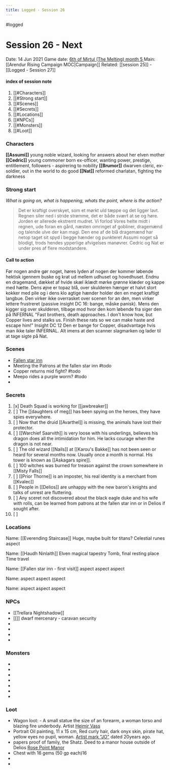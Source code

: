 ---title: Logged - Session 26---
#logged

# Session 26 - Next 
Date: 14 Jun 2021
Game date: [6th of Mirtul (The Melting) month 5 ](https://app.fantasy-calendar.com/calendars/5b60db7a738c2bda2fcd86d9775fce29)
Main: [[Arendur Rising Campaign MOC|Campaign]] Related: [[session 25]] - [[Logged - Session 27]]

#### index of session note
1. [[#Characters]]
2. [[#Strong start]]
3. [[#Scenes]]
4. [[#Secrets]]
5. [[#Locations]]
6. [[#NPCs]]
7. [[#Monsters]]
8. [[#Loot]]

### Characters
**[[Assumi]]** young noble wizard, looking for answers about her elven mother
**[[Cedric]]** young commoner born ex-officer, wanting power, prestige, entitlement, followers - aspirering to nobility
**[[Brumor]]** dwarven cleric, ex-soldier, out in the world to do good
**[[Nat]]** reformed charlatan, fighting the darkness
### Strong start
*What is going on, what is happening, whats the point, where is the action?*
>Det er kraftigt overskyet, som et mørkt uld tæppe og det ligger lavt. Regnen siler ned i stride strømme, det er både svært at se og høre. Jorden er allerede ekstremt mudret.
>Vi forlod Vores helte midt i regnen, ude foran en gård, næsten omringet af gobliner, dragemænd og talende ulve der kan magi.
Den ene af de blå dragemænd har netop taget sit spyd i begge hænder og punkteret Assumi noget så blodigt, trods hendes ypperlige afvigelses manøvrer.
Cedric og Nat er under pres af flere modstandere.
#### **Call to action**
Før nogen andre gør noget, høres lyden af nogen der kommer løbende hektisk igennem buske og krat ud mellem udhuset og hovedhuset. Endnu en dragemand, dækket af hvide skæl iklædt mørke grønne klæder og kappe med hætte. Dens øjne er topaz blå, over skulderen hænger et halvt stort kokker med pile og i dens klo agtige hænder holder den en meget kraftigt langbue. Den virker ikke overrasket over scenen for an den, men virker lettere frustreret (passive insight DC 16: bange, måske panisk). Mens den kigger sig over skulderen, tilbage mod hvor den kom løbende fra siger den på INFERNAL "Fast brothers, death approaches. I don't know how, but Copper lives and stalks us. Finish these rats so we can make haste and escape him!" Insight DC 12 Den er bange for Copper, disadvantage hvis man ikke taler INFERNAL. Alt imens at den scanner slagmarken og lader til at tage sigte på Nat.


### Scenes
* [Fallen star inn](https://www.notion.so/michbahne/Fallen-star-inn-bbc7f9a717234c0aaeabb6305646af30)
* Meeting the Patrons at the fallen star inn #todo
* Copper returns mid fight?  #todo
* Meepo rides a purple worm? #todo
*  

### Secrets
1. [x] Death Squad is working for [[jawbreaker]] 
2. [ ] The [[daughters of meg]] has been spying on the heroes, they have spies everywhere. 
3. [ ] Now that the druid [[Avarthel]] is missing, the animals have lost their protector.
4. [ ] [[Warchief Saarvith]] is very loose with his underlings, believes his dragon does all the intimidation for him. He lacks courage when the dragon is not near.
5. [ ] The old wizard [[Nails]] at [[Karou's Bakke]] has not been seen or heard for several months now. Usually once a month is normal. His tower is known as [[Askagars spire]].
6. [ ] 100 witches was burned for treason against the crown somewhere in [[Misty Falls]]
7. [ ] [[Prior Thorne]] is an imposter, his real identity is a merchant from [[Kvalec]]
8. [ ] People in [[Delios]] are unhappy with the new baron's knights and talks of unrest are fluttering.
9. [ ] Any sceret not discovered about the black eagle duke and his wife with rolls, can be learned from patrons at the fallen star inn or in Delios if sought after.
10. [ ] 

### Locations
Name: [[Everending Staircase]]
Huge, maybe built for titans?
Celestial runes
aspect

Name: [[Haudh Ninlaith]]
Elven magical tapestry
Tomb, final resting place
Time travel

Name: [[Fallen star inn - first visit]]
aspect
aspect
aspect

Name:
aspect
aspect
aspect

Name:
aspect
aspect
aspect

### NPCs
* [[Trellara Nightshadow]]
* [[]] dwarf mercenary - caravan security
* 
* 
* 
* 

### Monsters
* 
* 
* 
* 
* 
* 
* 

### Loot
* Wagon loot: -   A small statue the size of an forearm, a woman torso and blazing fire underbody. Artist [Heimir Vass](https://www.notion.so/Heimir-Vass-1faf2511a12f46b5ab75a18b199a960c)
* Portrait Oil painting, 11 x 15 cm, Red curly hair, dark onyx skin, pirate hat, yellow eyes no pupil, woman. [Artist mark "JO"](https://www.notion.so/Artist-mark-JO-f6201560b78e48d4844f8a6a45e2b5f4) dated 20years ago.
* papers proof of family, the Shatz. Deed to a manor house outside of Delios [Rose Point Manor](https://www.notion.so/Rose-Point-Manor-aa72272a7c6a44a088b0b4465d1d9ff4)
* Chest with 16 gems (50 gp each)16
* 
* 
